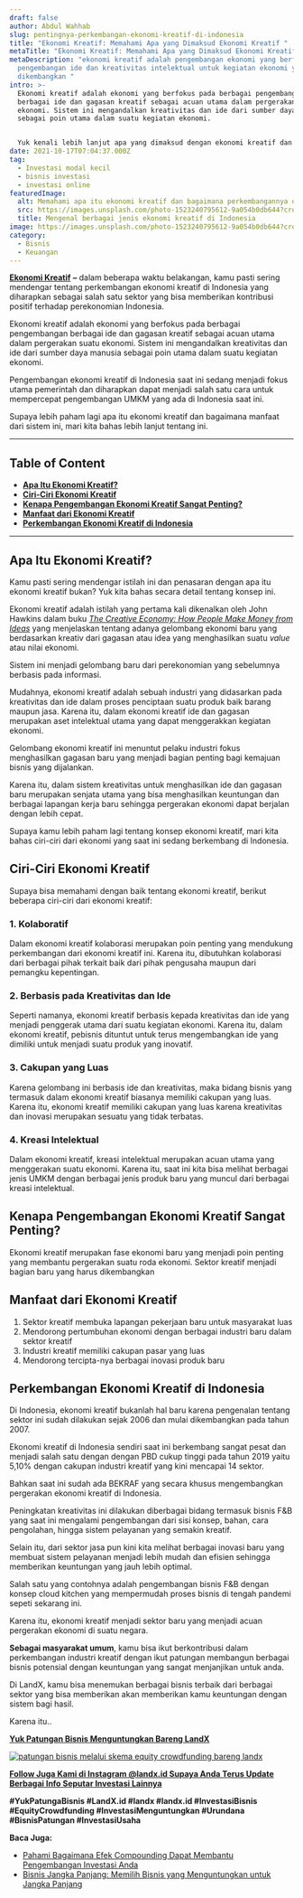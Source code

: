 ```yaml
---
draft: false
author: Abdul Wahhab
slug: pentingnya-perkembangan-ekonomi-kreatif-di-indonesia
title: "Ekonomi Kreatif: Memahami Apa yang Dimaksud Ekonomi Kreatif "
metaTitle: "Ekonomi Kreatif: Memahami Apa yang Dimaksud Ekonomi Kreatif "
metaDescription: "ekonomi kreatif adalah pengembangan ekonomi yang berfokus pada
  pengembangan ide dan kreativitas intelektual untuk kegiatan ekonomi yang
  dikembangkan "
intro: >-
  Ekonomi kreatif adalah ekonomi yang berfokus pada berbagai pengembangan
  berbagai ide dan gagasan kreatif sebagai acuan utama dalam pergerakan suatu
  ekonomi. Sistem ini mengandalkan kreativitas dan ide dari sumber daya manusia
  sebagai poin utama dalam suatu kegiatan ekonomi.


  Yuk kenali lebih lanjut apa yang dimaksud dengan ekonomi kreatif dan perkembangan ekonomi kreatif di Indonesia
date: 2021-10-17T07:04:37.000Z
tag:
  - Investasi modal kecil
  - bisnis investasi
  - investasi online
featuredImage:
  alt: Memahami apa itu ekonomi kreatif dan bagaimana perkembangannya di Indonesia
  src: https://images.unsplash.com/photo-1523240795612-9a054b0db644?crop=entropy&cs=tinysrgb&fit=max&fm=jpg&ixid=MnwxMTc3M3wwfDF8c2VhcmNofDIxfHxjcmVhdGl2ZSUyMG1hcmtldHxlbnwwfHx8fDE2NDAxNDgxODM&ixlib=rb-1.2.1&q=80&w=1080
  title: Mengenal berbagai jenis ekonomi kreatif di Indonesia
image: https://images.unsplash.com/photo-1523240795612-9a054b0db644?crop=entropy&cs=tinysrgb&fit=max&fm=jpg&ixid=MnwxMTc3M3wwfDF8c2VhcmNofDIxfHxjcmVhdGl2ZSUyMG1hcmtldHxlbnwwfHx8fDE2NDAxNDgxODM&ixlib=rb-1.2.1&q=80&w=1080
category:
  - Bisnis
  - Keuangan
---
```



[**Ekonomi Kreatif**](https://landx.id/project/) **–** dalam beberapa waktu belakangan, kamu pasti sering mendengar tentang perkembangan ekonomi kreatif di Indonesia yang diharapkan sebagai salah satu sektor yang bisa memberikan kontribusi positif terhadap perekonomian Indonesia.

Ekonomi kreatif adalah ekonomi yang berfokus pada berbagai pengembangan berbagai ide dan gagasan kreatif sebagai acuan utama dalam pergerakan suatu ekonomi. Sistem ini mengandalkan kreativitas dan ide dari sumber daya manusia sebagai poin utama dalam suatu kegiatan ekonomi.

Pengembangan ekonomi kreatif di Indonesia saat ini sedang menjadi fokus utama pemerintah dan diharapkan dapat menjadi salah satu cara untuk mempercepat pengembangan  UMKM yang ada di Indonesia saat ini.

Supaya lebih paham lagi apa itu ekonomi kreatif dan bagaimana manfaat  dari sistem ini, mari kita bahas lebih lanjut tentang ini.

---

## Table of Content

* [**Apa Itu Ekonomi Kreatif?**](#apa-itu-ekonomi-kreatif)
* [**Ciri-Ciri Ekonomi Kreatif**](#ciri-ciri-ekonomi-kreatif)
* **[Kenapa Pengembangan Ekonomi Kreatif Sangat Penting?](#kenapa-pengembangan-ekonomi-kreatif-sangat-penting)**
* [**Manfaat dari Ekonomi Kreatif**](#manfaat-dari-ekonomi-kreatif)
* [**Perkembangan Ekonomi Kreatif di Indonesia**](#perkembangan-ekonomi-kreatif-di-indonesia)

---

## Apa Itu Ekonomi Kreatif?

Kamu pasti sering mendengar istilah ini dan penasaran dengan apa itu ekonomi kreatif bukan? Yuk kita bahas secara detail tentang konsep ini.

Ekonomi kreatif adalah istilah yang pertama kali dikenalkan oleh John Hawkins dalam buku [_The Creative Economy: How People Make Money from Ideas_](https://id.wikipedia.org/w/index.php?title=The_Creative_Economy:_How_People_Make_Money_from_Ideas&action=edit&redlink=1) yang menjelaskan tentang adanya gelombang ekonomi baru yang berdasarkan kreativ dari gagasan atau idea yang menghasilkan suatu _value_ atau nilai ekonomi.

Sistem ini menjadi gelombang baru dari perekonomian yang sebelumnya berbasis pada informasi.

Mudahnya, ekonomi kreatif adalah sebuah industri yang didasarkan pada kreativitas dan ide dalam proses penciptaan suatu produk baik barang maupun jasa. Karena itu, dalam ekonomi kreatif ide dan gagasan merupakan aset intelektual utama yang dapat menggerakkan kegiatan ekonomi.

Gelombang ekonomi kreatif ini menuntut pelaku industri fokus menghasilkan gagasan baru yang menjadi bagian penting bagi kemajuan bisnis yang dijalankan.

Karena itu, dalam sistem kreativitas untuk menghasilkan ide dan gagasan baru merupakan senjata utama yang bisa menghasilkan keuntungan dan berbagai lapangan kerja baru sehingga pergerakan ekonomi dapat berjalan dengan lebih cepat.

Supaya kamu lebih paham lagi tentang konsep ekonomi kreatif, mari kita bahas ciri-ciri dari ekonomi yang saat ini sedang berkembang di Indonesia.

## Ciri-Ciri Ekonomi Kreatif

Supaya bisa memahami dengan baik tentang ekonomi kreatif, berikut beberapa ciri-ciri dari ekonomi kreatif:

### 1. Kolaboratif

Dalam ekonomi kreatif kolaborasi merupakan poin penting yang mendukung perkembangan dari ekonomi kreatif ini. Karena itu, dibutuhkan kolaborasi dari berbagai pihak terkait baik dari pihak pengusaha maupun dari pemangku kepentingan.

### 2. Berbasis pada Kreativitas dan Ide

Seperti namanya, ekonomi kreatif berbasis kepada kreativitas dan ide yang menjadi penggerak utama dari suatu kegiatan ekonomi. Karena itu, dalam ekonomi kreatif, pebisnis dituntut untuk terus mengembangkan ide yang dimiliki untuk menjadi suatu produk yang inovatif.

### 3. Cakupan  yang Luas

Karena gelombang ini berbasis ide dan kreativitas, maka bidang bisnis yang termasuk dalam ekonomi kreatif biasanya memiliki cakupan yang luas. Karena itu, ekonomi kreatif memiliki cakupan yang luas karena kreativitas dan inovasi merupakan sesuatu yang tidak terbatas.

### 4. Kreasi Intelektual

Dalam ekonomi kreatif, kreasi intelektual merupakan acuan utama yang menggerakan suatu ekonomi. Karena itu, saat ini kita bisa melihat berbagai jenis UMKM dengan berbagai jenis produk baru yang muncul dari berbagai kreasi intelektual.

## Kenapa Pengembangan Ekonomi Kreatif Sangat Penting?

Ekonomi kreatif merupakan fase ekonomi baru yang menjadi poin penting yang membantu pergerakan suatu roda ekonomi. Sektor kreatif menjadi bagian baru yang harus dikembangkan

## Manfaat dari Ekonomi Kreatif

1. Sektor kreatif membuka lapangan pekerjaan baru  untuk masyarakat luas
2. Mendorong pertumbuhan ekonomi dengan berbagai industri baru dalam sektor kreatif
3. Industri kreatif memiliki cakupan pasar yang luas
4. Mendorong tercipta-nya berbagai inovasi produk baru

## Perkembangan Ekonomi Kreatif di Indonesia

Di Indonesia, ekonomi kreatif bukanlah hal baru karena pengenalan tentang sektor ini sudah dilakukan sejak 2006 dan mulai dikembangkan pada tahun 2007.

Ekonomi kreatif di Indonesia sendiri saat ini berkembang sangat pesat dan menjadi salah satu dengan dengan PBD cukup tinggi pada tahun 2019 yaitu 5,10% dengan cakupan industri kreatif yang kini mencapai 14 sektor.

Bahkan saat ini sudah ada BEKRAF yang secara khusus mengembangkan pergerakan ekonomi kreatif di Indonesia.

Peningkatan kreativitas ini dilakukan diberbagai bidang termasuk bisnis F&B yang saat ini mengalami pengembangan dari sisi konsep, bahan, cara pengolahan, hingga sistem pelayanan yang semakin kreatif.

Selain itu, dari sektor jasa pun kini kita melihat berbagai inovasi baru yang membuat sistem pelayanan menjadi lebih mudah dan efisien sehingga memberikan keuntungan yang jauh lebih optimal.

Salah satu yang contohnya adalah pengembangan bisnis F&B dengan konsep cloud kitchen yang mempermudah proses bisnis di tengah pandemi sepeti sekarang ini.

Karena itu, ekonomi kreatif menjadi sektor baru yang menjadi acuan pergerakan ekonomi di suatu negara.

**Sebagai masyarakat umum**, kamu bisa ikut berkontribusi dalam perkembangan industri kreatif dengan ikut patungan membangun berbagai bisnis potensial dengan keuntungan yang sangat menjanjikan untuk anda.

Di LandX, kamu bisa menemukan berbagai bisnis terbaik dari berbagai sektor yang bisa memberikan akan memberikan kamu keuntungan dengan sistem bagi hasil.

Karena itu..

**[Yuk Patungan Bisnis Menguntungkan Bareng LandX](https://landx.id/project/)**

[![patungan bisnis melalui skema equity crowdfunding bareng landx](https://accountgram-production.sfo2.cdn.digitaloceanspaces.com/landx_ghost/2021/10/patungan-bisnis-menguntungkan-bareng-landx-6.png)](https://landx.id/project/)

[**Follow Juga Kami di Instagram @landx.id Supaya Anda Terus Update Berbagai Info Seputar Investasi Lainnya**](https://instagram.com/landx.id?utm_medium=copy_link)

**#YukPatungaBisnis  #LandX.id    #landx         #landx.id    #InvestasiBisnis    #EquityCrowdfunding    #InvestasiMenguntungkan    #Urundana    #BisnisPatungan    #InvestasiUsaha**

**Baca Juga:**

* [Pahami Bagaimana Efek Compounding Dapat Membantu Pengembangan Investasi Anda](https://landx.id/blog/pahami-bagaimana-efek-compounding-dapat-membantu-pengembangan-investasi-anda/)
* [Bisnis Jangka Panjang: Memilih Bisnis yang Menguntungkan untuk Jangka Panjang](https://landx.id/blog/bisnis-menguntungkan-jangka-panjang/)

